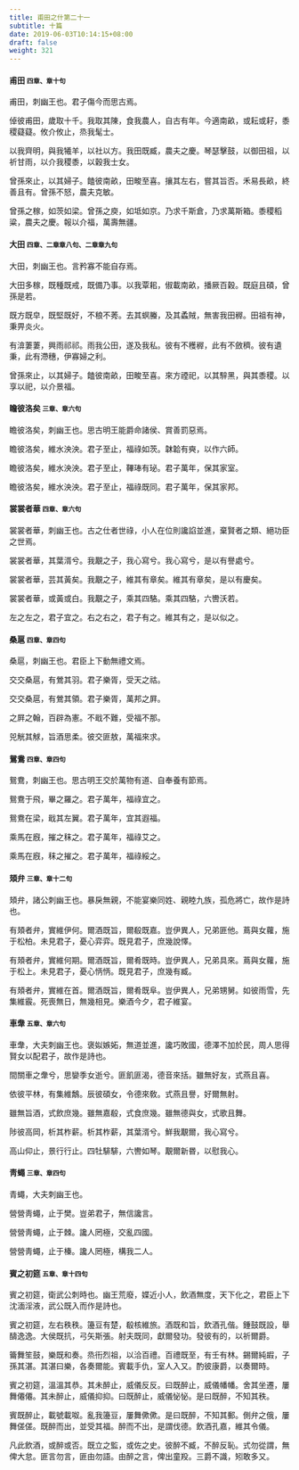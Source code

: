 ```yaml
---
title: 甫田之什第二十一
subtitle: 十篇
date: 2019-06-03T10:14:15+08:00
draft: false
weight: 321
---
```



<h4 id="21.1">甫田 <small>四章、章十句</small></h4>

<div class="alert alert-dark" role="alert">
  甫田，刺幽王也。君子傷今而思古焉。
</div>

<p id="21.1.1">倬彼甫田，歲取十千。我取其陳，食我農人，自古有年。今適南畝，或耘或耔，黍稷薿薿。攸介攸止，烝我髦士。</p>
<p id="21.1.2">以我齊明，與我犧羊，以社以方。我田既臧，農夫之慶。琴瑟擊鼓，以御田祖，以祈甘雨，以介我稷黍，以穀我士女。</p>
<p id="21.1.3">曾孫來止，以其婦子。饁彼南畝，田畯至喜。攘其左右，嘗其旨否。禾易長畝，終善且有。曾孫不怒，農夫克敏。</p>
<p id="21.1.4">曾孫之稼，如茨如梁。曾孫之庾，如坻如京。乃求千斯倉，乃求萬斯箱。黍稷稻粱，農夫之慶。報以介福，萬壽無疆。</p>


<h4 id="21.2">大田 <small>四章、二章章八句、二章章九句</small></h4>

<div class="alert alert-dark" role="alert">
  大田，刺幽王也。言矜寡不能自存焉。
</div>

<p id="21.2.1">大田多稼，既種既戒，既備乃事。以我覃耜，俶載南畝，播厥百穀。既庭且碩，曾孫是若。</p>
<p id="21.2.2">既方既皁，既堅既好，不稂不莠。去其螟螣，及其蟊賊，無害我田稺。田祖有神，秉畀炎火。</p>
<p id="21.2.3">有渰萋萋，興雨祁祁。雨我公田，遂及我私。彼有不穫稺，此有不斂穧。彼有遺秉，此有滯穗，伊寡婦之利。</p>
<p id="21.2.4">曾孫來止，以其婦子。饁彼南畝，田畯至喜。來方禋祀，以其騂黑，與其黍稷。以享以祀，以介景福。</p>


<h4 id="21.3">瞻彼洛矣 <small>三章、章六句</small></h4>

<div class="alert alert-dark" role="alert">
  瞻彼洛矣，刺幽王也。思古明王能爵命諸侯、賞善罰惡焉。
</div>

<p id="21.3.1">瞻彼洛矣，維水泱泱。君子至止，福祿如茨。韎韐有奭，以作六師。</p>
<p id="21.3.2">瞻彼洛矣，維水泱泱。君子至止，鞸琫有珌。君子萬年，保其家室。</p>
<p id="21.3.3">瞻彼洛矣，維水泱泱。君子至止，福祿既同。君子萬年，保其家邦。</p>


<h4 id="21.4">裳裳者華 <small>四章、章六句</small></h4>

<div class="alert alert-dark" role="alert">
  裳裳者華，刺幽王也。古之仕者世祿，小人在位則讒諂並進，棄賢者之類、絕功臣之世焉。
</div>

<p id="21.4.1">裳裳者華，其葉湑兮。我覯之子，我心寫兮。我心寫兮，是以有譽處兮。</p>
<p id="21.4.2">裳裳者華，芸其黃矣。我覯之子，維其有章矣。維其有章矣，是以有慶矣。</p>
<p id="21.4.3">裳裳者華，或黃或白。我覯之子，乘其四駱。乘其四駱，六轡沃若。</p>
<p id="21.4.4">左之左之，君子宜之。右之右之，君子有之。維其有之，是以似之。</p>


<h4 id="21.5">桑扈 <small>四章、章四句</small></h4>

<div class="alert alert-dark" role="alert">
  桑扈，刺幽王也。君臣上下動無禮文焉。
</div>

<p id="21.5.1">交交桑扈，有鶯其羽。君子樂胥，受天之祜。</p>
<p id="21.5.2">交交桑扈，有鶯其領。君子樂胥，萬邦之屛。</p>
<p id="21.5.3">之屛之翰，百辟為憲。不戢不難，受福不那。</p>
<p id="21.5.4">兕觥其觩，旨酒思柔。彼交匪敖，萬福來求。</p>


<h4 id="21.6">鴛鴦 <small>四章、章四句</small></h4>

<div class="alert alert-dark" role="alert">
  鴛鴦，刺幽王也。思古明王交於萬物有道、自奉養有節焉。
</div>

<p id="21.6.1">鴛鴦于飛，畢之羅之。君子萬年，福祿宜之。</p>
<p id="21.6.2">鴛鴦在梁，戢其左翼。君子萬年，宜其遐福。</p>
<p id="21.6.3">乘馬在廐，摧之秣之。君子萬年，福祿艾之。</p>
<p id="21.6.4">乘馬在廐，秣之摧之。君子萬年，福祿綏之。</p>


<h4 id="21.7">頍弁 <small>三章、章十二句</small></h4>

<div class="alert alert-dark" role="alert">
  頍弁，諸公刺幽王也。暴戾無親，不能宴樂同姓、親睦九族，孤危將亡，故作是詩也。
</div>

<p id="21.7.1">有頍者弁，實維伊何。爾酒既旨，爾殽既嘉。豈伊異人，兄弟匪他。蔦與女蘿，施于松柏。未見君子，憂心弈弈。既見君子，庶幾說懌。</p>
<p id="21.7.2">有頍者弁，實維何期。爾酒既旨，爾肴既時。豈伊異人，兄弟具來。蔦與女蘿，施于松上。未見君子，憂心怲怲。既見君子，庶幾有臧。</p>
<p id="21.7.3">有頍者弁，實維在首。爾酒既旨，爾肴既阜。豈伊異人，兄弟甥舅。如彼雨雪，先集維霰。死喪無日，無幾相見。樂酒今夕，君子維宴。</p>


<h4 id="21.8">車舝 <small>五章、章六句</small></h4>

<div class="alert alert-dark" role="alert">
  車舝，大夫刺幽王也。褒姒嫉妬，無道並進，讒巧敗國，德澤不加於民，周人思得賢女以配君子，故作是詩也。
</div>

<p id="21.8.1">間關車之舝兮，思孌季女逝兮。匪飢匪渴，德音來括。雖無好友，式燕且喜。</p>
<p id="21.8.2">依彼平林，有集維鷮。辰彼碩女，令德來敎。式燕且譽，好爾無射。</p>
<p id="21.8.3">雖無旨酒，式飲庶幾。雖無嘉殽，式食庶幾。雖無德與女，式歌且舞。</p>
<p id="21.8.4">陟彼高岡，析其柞薪。析其柞薪，其葉湑兮。鮮我覯爾，我心寫兮。</p>
<p id="21.8.5">高山仰止，景行行止。四牡騑騑，六轡如琴。覯爾新昬，以慰我心。</p>


<h4 id="21.9">靑蠅 <small>三章、章四句</small></h4>

<div class="alert alert-dark" role="alert">
  青蠅，大夫刺幽王也。
</div>

<p id="21.9.1">營營靑蠅，止于樊。豈弟君子，無信讒言。</p>
<p id="21.9.2">營營靑蠅，止于棘。讒人罔極，交亂四國。</p>
<p id="21.9.3">營營靑蠅，止于榛。讒人罔極，構我二人。</p>


<h4 id="21.10">賓之初筵 <small>五章、章十四句</small></h4>

<div class="alert alert-dark" role="alert">
  賓之初筵，衛武公刺時也。幽王荒廢，媟近小人，飲酒無度，天下化之，君臣上下沈湎淫液，武公既入而作是詩也。
</div>

<p id="21.10.1">賓之初筵，左右秩秩。籩豆有楚，殽核維旅。酒既和旨，飲酒孔偕。鍾鼓既設，舉醻逸逸。大侯既抗，弓矢斯張。射夫既同，獻爾發功。發彼有的，以祈爾爵。</p>
<p id="21.10.2">籥舞笙鼓，樂既和奏。烝衎烈祖，以洽百禮。百禮既至，有壬有林。錫爾純嘏，子孫其湛。其湛曰樂，各奏爾能。賓載手仇，室人入又。酌彼康爵，以奏爾時。</p>
<p id="21.10.3">賓之初筵，溫溫其恭。其未醉止，威儀反反。曰既醉止，威儀幡幡。舍其坐遷，屢舞僊僊。其未醉止，威儀抑抑。曰既醉止，威儀怭怭。是曰既醉，不知其秩。</p>
<p id="21.10.4">賓既醉止，載號載呶。亂我籩豆，屢舞僛僛。是曰既醉，不知其郵。側弁之俄，屢舞傞傞。既醉而出，並受其福。醉而不出，是謂伐德。飲酒孔嘉，維其令儀。</p>
<p id="21.10.5">凡此飲酒，或醉或否。既立之監，或佐之史。彼醉不臧，不醉反恥。式勿從謂，無俾大怠。匪言勿言，匪由勿語。由醉之言，俾出童羖。三爵不識，矧敢多又。</p>
